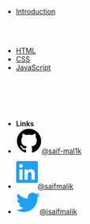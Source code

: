 - [Introduction](/) 

<br/>

<br/>

- [HTML](HTML/)
- [CSS](CSS/)
- [JavaScript](JavaScript/)


<br/>

<br/>

<br/>

<br/>

- **Links**
- [![Github](assets/img/github.svg)@saif-mal1k](https://github.com/saif-mal1k/)
- [![LinkedIn](assets/img/linkedin.svg)@saifmalik](http://twitter.com/isaifmalik)
- [![Twitter](assets/img/twitter.svg)@isaifmalik](http://linkedin.com/in/saifmalik)
